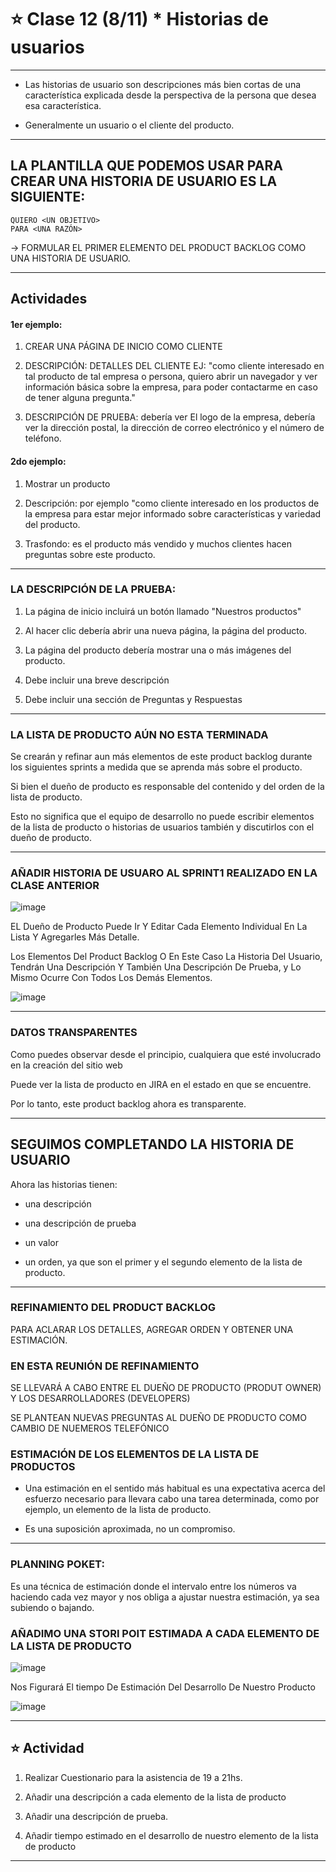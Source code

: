 # :star: Clase 12 (8/11) * Historias de usuarios

---

- Las historias de usuario son descripciones más bien cortas de una característica explicada desde la perspectiva de la persona que desea esa característica.

- Generalmente un usuario o el cliente del producto.

---

## LA PLANTILLA QUE PODEMOS USAR PARA CREAR UNA HISTORIA DE USUARIO ES LA SIGUIENTE:

```
QUIERO <UN OBJETIVO>
PARA <UNA RAZÓN>
```

-> FORMULAR EL PRIMER ELEMENTO DEL PRODUCT BACKLOG COMO UNA HISTORIA DE USUARIO.

---

## Actividades

#### 1er ejemplo:

1. CREAR UNA PÁGINA DE INICIO COMO CLIENTE

2. DESCRIPCIÓN: DETALLES DEL CLIENTE EJ: "como cliente interesado en tal producto de tal empresa o persona, quiero abrir un navegador y ver información básica sobre la empresa, para poder contactarme en caso de tener alguna pregunta."

3. DESCRIPCIÓN DE PRUEBA: debería ver El logo de la empresa, debería ver la dirección postal, la dirección de correo electrónico y el número de teléfono.

#### 2do ejemplo:

1. Mostrar un producto

2. Descripción: por ejemplo "como cliente interesado en los productos de la empresa para estar mejor informado sobre características y variedad del producto.

3. Trasfondo: es el producto más vendido y muchos clientes hacen preguntas sobre este producto.

---

###  LA DESCRIPCIÓN DE LA PRUEBA:


1. La página de inicio incluirá un botón llamado "Nuestros productos"

2. Al hacer clic debería abrir una nueva página, la página del producto.

3. La página del producto debería mostrar una o más imágenes del producto.

4. Debe incluir una breve descripción​

5. Debe incluir una sección de Preguntas y Respuestas

---

### LA LISTA DE PRODUCTO AÚN NO ESTA TERMINADA

Se crearán y refinar aun más elementos de este product backlog durante los siguientes sprints a medida que se aprenda más sobre el producto.

Si bien el dueño de producto es responsable del contenido y del orden de la lista de producto.


Esto no significa que el equipo de desarrollo no puede escribir elementos de la lista de producto o historias de usuarios también y discutirlos con el dueño de producto.

---

###  AÑADIR HISTORIA DE USUARO AL SPRINT1 REALIZADO EN LA CLASE ANTERIOR

![image](https://user-images.githubusercontent.com/72580574/202305102-a95db8dd-465b-4fdc-8593-e1be73e7817f.png)

EL Dueño de Producto Puede Ir Y Editar Cada Elemento Individual En La Lista Y Agregarles Más Detalle.

Los Elementos Del Product Backlog O En Este Caso La Historia Del Usuario, Tendrán Una Descripción Y También Una Descripción De Prueba, y Lo Mismo Ocurre Con Todos Los Demás Elementos.

![image](https://user-images.githubusercontent.com/72580574/202305152-2b48cb2f-1ea9-4186-b6f8-d6806b1470ba.png)

---

### DATOS TRANSPARENTES

Como puedes observar desde el principio, cualquiera que esté involucrado en la creación del sitio web

Puede ver la lista de producto en JIRA en el estado en que se encuentre.

Por lo tanto, este product backlog ahora es transparente.

---

## SEGUIMOS COMPLETANDO LA HISTORIA DE USUARIO

Ahora las historias tienen:

- una descripción

- una descripción de prueba

- un valor 

- un orden, ya que son el primer y el segundo elemento de la lista de producto.

---

### REFINAMIENTO DEL PRODUCT BACKLOG

PARA ACLARAR LOS DETALLES, AGREGAR ORDEN Y OBTENER UNA ESTIMACIÓN.

### EN ESTA REUNIÓN DE REFINAMIENTO

SE LLEVARÁ A CABO ENTRE EL DUEÑO DE PRODUCTO (PRODUT OWNER) Y LOS DESARROLLADORES (DEVELOPERS)

SE PLANTEAN NUEVAS PREGUNTAS AL DUEÑO DE PRODUCTO COMO CAMBIO DE NUEMEROS TELEFÓNICO

### ESTIMACIÓN DE LOS ELEMENTOS DE LA LISTA DE PRODUCTOS

- Una estimación en el sentido más habitual es una expectativa acerca del esfuerzo necesario para llevara cabo una tarea determinada, como por ejemplo, un elemento de la lista de producto.

- Es una suposición aproximada, no un compromiso.

---

### PLANNING  POKET:

 Es una técnica de estimación donde el intervalo entre los números va haciendo cada vez mayor y nos obliga a ajustar nuestra estimación,​ ya sea subiendo o bajando.

### AÑADIMO UNA STORI POIT ESTIMADA A CADA ELEMENTO DE LA LISTA DE PRODUCTO

![image](https://user-images.githubusercontent.com/72580574/202305538-5120c37a-ac58-42d7-bba3-aa1abd712f65.png)

Nos Figurará El tiempo De Estimación Del Desarrollo De Nuestro Producto

![image](https://user-images.githubusercontent.com/72580574/202305566-966c94d1-a39a-4cb4-b76f-cda00aa1c946.png)


---

## :star: Actividad

1. Realizar Cuestionario para la asistencia de 19 a 21hs.​

2. Añadir una descripción a cada elemento de la lista de producto ​

3. Añadir una descripción de prueba.​

4. Añadir tiempo estimado en el desarrollo de nuestro elemento de la lista de producto

---

